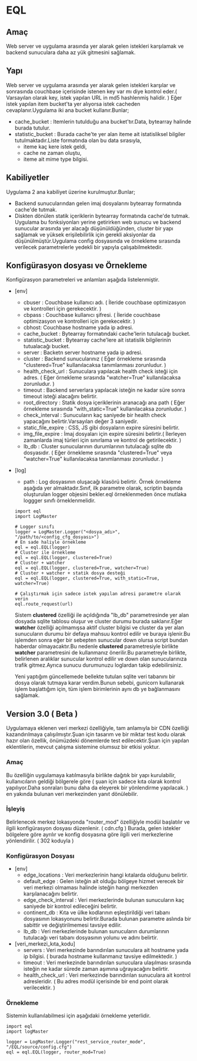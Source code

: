 # EQL
## Amaç
Web server ve uygulama arasında yer alarak gelen istekleri karşılamak ve backend sunuculara daha az yük gitmesini sağlamak.
## Yapı
Web server ve uygulama arasında yer alarak gelen istekleri karşılar ve sonrasında couchbase içerisinde istenen key var mı diye kontrol eder.( Varsayılan olarak key, istek yapılan URL in md5 hashlenmiş halidir. ) Eğer istek yapılan item bucket'ta yer alıyorsa istek cacheden cevaplanır.Uygulama iki ana bucket kullanır.Bunlar;
+ cache_bucket : Itemlerin tutulduğu ana bucket'tır.Data, bytearray halinde burada tutulur.
+ statistic_bucket : Burada cache'te yer alan iteme ait istatisliksel bilgiler tutulmaktadır.Liste formatında olan bu data sırasıyla,
  + iteme kaç kere istek geldi,
  + cache ne zaman oluştu,
  + iteme ait mime type bilgisi.

## Kabiliyetler
Uygulama 2 ana kabiliyet üzerine kurulmuştur.Bunlar;
+ Backend sunucularından gelen imaj dosyalarını bytearray formatında cache'de tutmak.
+ Diskten dönülen statik içeriklerin bytearray formatında cache'de tutmak.
Uygulama bu fonksiyonları yerine getirirken web sunucu ve backend sunucular arasında yer alacağı düşünüldüğünden, cluster bir yapı sağlamak ve yüksek erişilebilirlik için gerekli aksiyonlar da düşünülmüştür.Uygulama config dosyasında ve örnekleme sırasında verilecek parametrelerle yedekli bir yapıyla çalışabilmektedir.

## Konfigürasyon dosyası ve Örnekleme
Konfigürasyon parametreleri ve anlamları aşağıda listelenmiştir.
+ [env]
  + cbuser : Couchbase kullanıcı adı. ( İleride couchbase optimizasyon ve kontrolleri için gerekecektir. )
  + cbpass : Couchbase kullanıcı şifresi. ( İleride couchbase optimizasyon ve kontrolleri için gerekecektir. )
  + cbhost: Couchbase hostname yada ip adresi.
  + cache_bucket : Bytearray formatındaki cache'lerin tutulacağı bucket.
  + statistic_bucket : Bytearray cache'lere ait istatislik bilgilerinin tutualacağı bucket. 
  + server : Backetn server hostname yada ip adresi.
  + cluster : Backend sunucularınız ( Eğer örnekleme sırasında "clustered=True" kullanılacaksa tanımlanması zorunludur. )
  + health_check_url : Sunuculara yapılacak health check isteği için adres. ( Eğer örnekleme sırasında "watcher=True" kullanılacaksa  zorunludur. )
  + timeout : Backend serverlara yapılacak isteğin ne kadar süre sonra timeout isteği alacağını belirtir.
  + root_directory : Statik dosya içeriklerinin aranacağı ana path ( Eğer örnekleme sırasında "with_static=True" kullanılacaksa zorunludur. )
  + check_interval : Sunucuların kaç saniyede bir health check yapacağını belirtir.Varsayılan değer 3 saniyedir.
  + static_file_expire : CSS, JS gibi dosyaların expire süresini belirtir.
  + img_file_expire : İmaj dosyaları için expire süresini belirtir.( İlerleyen zamanlarda imaj türleri için sınırlama ve kontrol de getirilecektir. )
  + lb_db : Cluster sunucularının durumlarının tutulacağı sqlite db dosyasıdır. ( Eğer örnekleme sırasında "clustered=True" veya "watcher=True" kullanılacaksa tanımlanması zorunludur. )
+ [log]
  + path : Log dosyasının oluşacağı klasörü belirtir.
  Örnek örnekleme aşağıda yer almaktadır.Sınıf, ilk parametre olarak, scriptin başında oluşturulan logger objesini bekler.eql örneklenmeden önce mutlaka loggger sınıfı örneklenmelidir.
  ```
  import eql
  import LogMaster
  
  # Logger sınıfı
  logger = LogMaster.Logger("<dosya_adı>", "/path/to/<config_cfg_dosyası>")
  # En sade haliyle örnekleme
  eql = eql.EQL(logger)
  # Cluster ile örnekleme
  eql = eql.EQL(logger, clustered=True)
  # Cluster + watcher
  eql = eql.EQL(logger, clustered=True, watcher=True)
  # Cluster + watcher + statik dosya desteği
  eql = eql.EQL(logger, clustered=True, with_static=True, watcher=True)
  
  # Çalıştırmak için sadece istek yapılan adresi parametre olarak verin
  eql.route_request(url)
  ```
  
  Sistem **clustered** özelliği ile açıldığında "lb_db" parametresinde yer alan dosyada sqlite tablosu oluşur ve cluster durumu burada saklanır.Eğer **watcher** özelliği açılmamışsa aktif cluster bilgisi ve cluster da yer alan sunucuların durumu bir defaya mahsuu kontrol edilir ve buraya işlenir.Bu işlemden sonra eğer bir sebepten sunucular down olursa script bundan haberdar olmayacaktır.Bu nedenle **clustered** parametresiyle birlikte **watcher** parametresini de kullanmanız önerilir.Bu parametreyle birlikte, belirlenen aralıklar sunucular kontrol edilir ve down olan sunucularınıza trafik gitmez.Ayrıca sunucu durumunuzu loglardan takip edebilirsiniz.

  Yeni yaptığım güncellemede bellekte tutulan sqlite veri tabanını bir dosya olarak tutmaya karar verdim.Bunun sebebi, gunicorn kullanarak işlem başlattığım için, tüm işlem birimlerinin aynı db ye bağlanmasını sağlamak.

## Version 3.0 ( Beta )
Uygulamaya eklenen veri merkezi özelliğiyle, tam anlamıyla bir CDN özelliği kazandırılmaya çalışılmıştır.Şuan için tasarım ve bir miktar test kodu olarak hazır olan özellik, önümüzdeki dönemlerde test edilecektir.Şuan için yapılan eklentilerin, mevcut çalışma sistemine olumsuz bir etkisi yoktur.

### Amaç
Bu özelliğin uygulamaya katılmasıyla birlikte dağıtık bir yapı kurulabilir, kullanıcıların geldiği bölgerele göre ( şuan için sadece kıta olarak kontrol yapılıyor.Daha sonraları bunu daha da eleyerek bir yönlendirme yapılacak. ) en yakında bulunan veri merkezinden yanıt dönülebilir.

### İşleyiş
Belirlenecek merkez lokasyonda "router_mod" özelliğiyle modül başlatılır ve ilgili konfigürasyon dosyası düzenlenir. ( cdn.cfg ) Burada, gelen istekler bölgelere göre ayrılır ve konfig dosyasına göre ilgili veri merkezlerine yönlendirilir. ( 302 koduyla )

### Konfigürasyon Dosyası
+ [env]
  + edge_locations : Veri merkezlerinin hangi kıtalarda olduğunu belirtir.
  + default_edge : Gelen isteğin ait olduğu bölgeye hizmet verecek bir veri merkezi olmaması halinde isteğin hangi merkezden karşılanacağını belirtir.
  + edge_check_interval : Veri merkezlerinde bulunan sunucuların kaç saniyede bir kontrol edileceğini belirtir.
  + continent_db : Kıta ve ülke kodlarının eşleştirildiği veri tabanı dosyasının lokasyonunu belirtir.Burada bulunan parametre aslında bir sabittir ve değiştirilmemesi tavsiye edilir.
  + lb_db : Veri merkezlerinde bulunan sunucuların durumlarının tutulacağı veri tabanı dosyasının yolunu ve adını belirtir.
+ [veri_merkezi_kıta_kodu]
  + servers : Veri merkezinde barındırılan sunuculara ait hostname yada ip bilgisi. ( burada hostname kullanmanız tavsiye edilmektedir. )
  + timeout : Veri merkezinde barındırılan sunuculara ulaşılması sırasında isteğin ne kadar sürede zaman aşımına uğrayacağını belirtir.
  + health_check_url : Veri merkezinde barındırılan sunuculara ait kontrol adresleridir. ( Bu adres modül içerisinde bir end point olarak verilecektir. )

### Örnekleme
Sistemin kullanılabilmesi için aşağıdaki örnekleme yeterlidir.

```
import eql
import logMaster

logger = LogMaster.Logger("rest_service_router_mode", "/EQL/source/config.cfg")
eql = eql.EQL(logger, router_mod=True)
```
